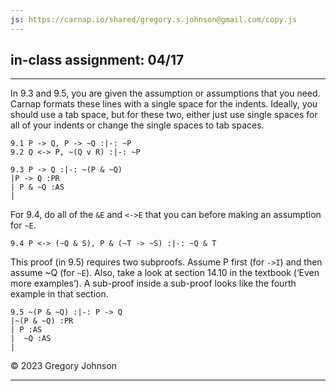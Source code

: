 ```yaml
---
js: https://carnap.io/shared/gregory.s.johnson@gmail.com/copy.js
--- 
```


## in-class assignment: 04/17

---

In 9.3 and 9.5, you are given the assumption or assumptions that you need. Carnap formats these lines with a single space for the indents. Ideally, you should use a tab space, but for these two, either just use single spaces for all of your indents or change the single spaces to tab spaces.

~~~{.ProofChecker .JohnsonSL options="fonts tabindent" guides="fitch" points="20" late-credit="16"}
9.1 P -> Q, P -> ~Q :|-: ~P
9.2 Q <-> P, ~(Q v R) :|-: ~P 
~~~

~~~{.ProofChecker .JohnsonSL options="fonts tabindent" guides="fitch" points="20" late-credit="16"}
9.3 P -> Q :|-: ~(P & ~Q)
|P -> Q :PR
| P & ~Q :AS
| 
~~~

For 9.4, do all of the `&E` and `<->E` that you can before making an assumption for `~E`.

~~~{.ProofChecker .JohnsonSL options="fonts tabindent render" guides="fitch" points="20" late-credit="16"}
9.4 P <-> (~Q & S), P & (~T -> ~S) :|-: ~Q & T 
~~~

This proof (in 9.5) requires two subproofs. Assume P first (for `->I`) and then assume ~Q (for `~E`). Also, take a look at section 14.10 in the textbook (&lsquo;Even more examples&rsquo;). A sub-proof inside a sub-proof looks like the fourth example in that section. 

~~~{.ProofChecker .JohnsonSL options="fonts tabindent render" guides="fitch" points="20" late-credit="16"}
9.5 ~(P & ~Q) :|-: P -> Q 
|~(P & ~Q) :PR
| P :AS
|  ~Q :AS
|  
~~~

&copy; 2023 Gregory Johnson 
 
---